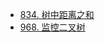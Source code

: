- [834. 树中距离之和](https://leetcode.cn/problems/sum-of-distances-in-tree/description/)
- [968. 监控二叉树](https://leetcode.cn/problems/binary-tree-cameras/description/)
